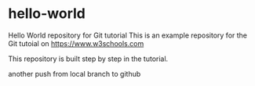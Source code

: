 

# hello-world
Hello World repository for Git tutorial
This is an example repository for the Git tutoial on https://www.w3schools.com

This repository is built step by step in the tutorial.


another push from local branch to github